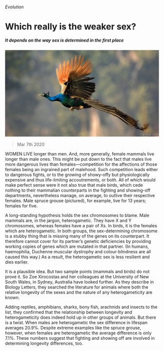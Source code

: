 ###### Evolution

# Which really is the weaker sex? 

##### It depends on the way sex is determined in the first place 

![image](images/20200307_STP501.jpg) 

> Mar 7th 2020 

WOMEN LIVE longer than men. And, more generally, female mammals live longer than male ones. This might be put down to the fact that males live more dangerous lives than females—competition for the affections of those females being an ingrained part of malehood. Such competition leads either to dangerous fights, or to the growing of showy-offy but physiologically expensive and thus life-limiting accoutrements, or both. All of which would make perfect sense were it not also true that male birds, which cede nothing to their mammalian counterparts in the fighting and showing-off departments, nevertheless manage, on average, to outlive their respective females. Male spruce grouse (pictured), for example, live for 13 years; females for five.

A long-standing hypothesis holds the sex chromosomes to blame. Male mammals are, in the jargon, heterogametic. They have X and Y chromosomes, whereas females have a pair of Xs. In birds, it is the females which are heterogametic. In both groups, the sex-determining chromosome is a stubby thing that is missing many of the genes on its counterpart. It therefore cannot cover for its partner’s genetic deficiencies by providing working copies of genes which are mutated in that partner. (In humans, haemophilia, Duchenne muscular dystrophy and colour-blindness are all caused this way.) As a result, the heterogametic sex is less resilient and dies earlier.


It is a plausible idea. But two sample points (mammals and birds) do not prove it. So Zoe Xirocostas and her colleagues at the University of New South Wales, in Sydney, Australia have looked further. As they describe in Biology Letters, they searched the literature for animals where both the relative longevity of the sexes and the nature of any heterogameticity are known.

Adding reptiles, amphibians, sharks, bony fish, arachnids and insects to the list, they confirmed that the relationship between longevity and heterogameticity does indeed hold up in other groups of animals. But there is a twist. When males are heterogametic the sex difference in lifespan averages 20.9%. Despite extreme examples like the spruce grouse, however, when females are heterogametic the average difference is only 7.1%. These numbers suggest that fighting and showing off are involved in determining longevity differences, too.

